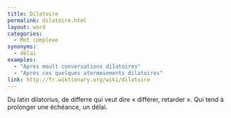 ```yaml
---
title: Dilatoire
permalink: dilatoire.html
layout: word
categories:
  - Mot complexe
synonyms:
  - délai
examples:
  - "Après moult conversations dilatoires"
  - "Après ces quelques atermoiements dilatoires"
link: http://fr.wiktionary.org/wiki/dilatoire
---
```


Du latin dilatorius, de differre qui veut dire « différer, retarder ».
Qui tend à prolonger une échéance, un délai.

